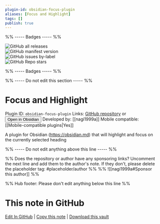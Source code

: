 ```yaml
---
plugin-id: obsidian-focus-plugin
aliases: [Focus and Highlight]
tags: []
publish: true
---
```


%% ----- Badges ----- %%

![GitHub all releases](https://img.shields.io/github/downloads/nagi1999a/obsidian-focus-plugin/total?color=573E7A&logo=github&style=for-the-badge)  
![GitHub manifest version](https://img.shields.io/github/manifest-json/v/nagi1999a/obsidian-focus-plugin?color=573E7A&logo=github&style=for-the-badge)  
![GitHub issues by-label](https://img.shields.io/github/issues/nagi1999a/obsidian-focus-plugin/help%20wanted?color=573E7A&logo=github&style=for-the-badge)  
![GitHub Repo stars](https://img.shields.io/github/stars/nagi1999a/obsidian-focus-plugin?color=573E7A&logo=github&style=for-the-badge)

%% ----- Badges ----- %%

%% ----- Do not edit this section ----- %%

# Focus and Highlight

Plugin ID: `obsidian-focus-plugin`
Links: [GitHub repository](https://github.com/nagi1999a/obsidian-focus-plugin) or [<button id=HH>Open in Obsidian</button>](obsidian://show-plugin?id=obsidian-focus-plugin)
Developed by: [[nagi1999a]]
Mobile compatible: [[Mobile-compatible plugins|Yes]]

A plugin for Obsidian (https://obsidian.md) that will highlight and focus on the currently selected heading

%% ----- Do not edit anything above this line ----- %%

%% Does the repository or author have any sponsoring links? Uncomment the next line and add them to the author's note. If they don't, please delete the placeholder tag: #placeholder/author %%
%% ![[nagi1999a#Sponsor this author]] %%

%% Hub footer: Please don't edit anything below this line %%

# This note in GitHub

<span class="git-footer">[Edit In GitHub](https://github.dev/obsidian-community/obsidian-hub/blob/main/02%20-%20Community%20Expansions/02.05%20All%20Community%20Expansions/Plugins/obsidian-focus-plugin.md "git-hub-edit-note") | [Copy this note](https://raw.githubusercontent.com/obsidian-community/obsidian-hub/main/02%20-%20Community%20Expansions/02.05%20All%20Community%20Expansions/Plugins/obsidian-focus-plugin.md "git-hub-copy-note") | [Download this vault](https://github.com/obsidian-community/obsidian-hub/archive/refs/heads/main.zip "git-hub-download-vault") </span>
